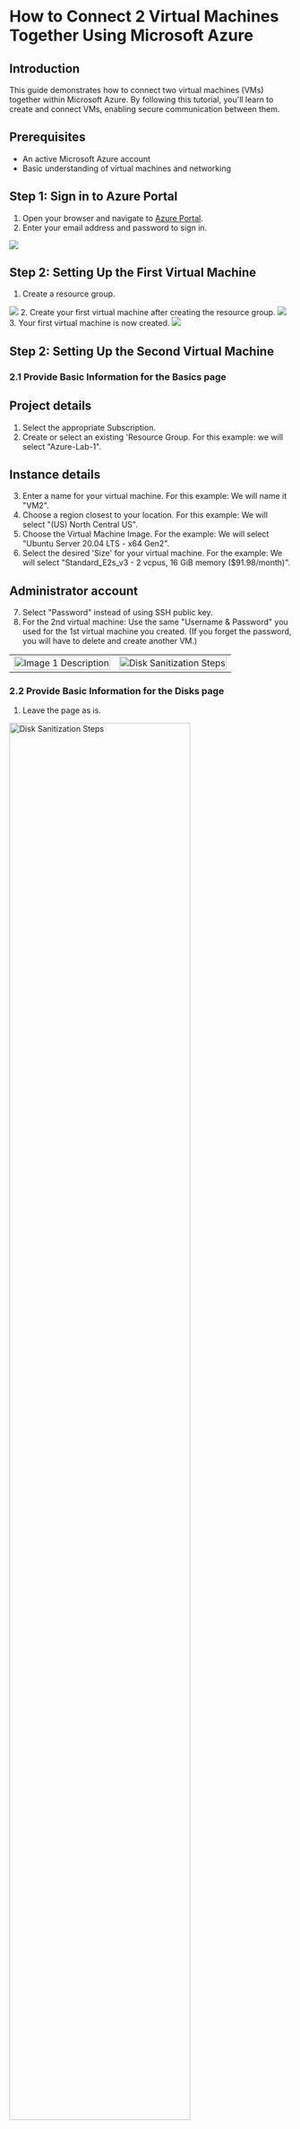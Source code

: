 # How to Connect 2 Virtual Machines Together Using Microsoft Azure

## Introduction
This guide demonstrates how to connect two virtual machines (VMs) together within Microsoft Azure. By following this tutorial, you'll learn to create and connect VMs, enabling secure communication between them.

## Prerequisites
- An active Microsoft Azure account
- Basic understanding of virtual machines and networking

## Step 1: Sign in to Azure Portal
1. Open your browser and navigate to [Azure Portal](https://portal.azure.com).
2. Enter your email address and password to sign in.
<img src="https://i.imgur.com/ExNiOVz.png"/>

## Step 2: Setting Up the First Virtual Machine
1. Create a resource group.
<img src="https://i.imgur.com/DZiwlcD.png"/>
2. Create your first virtual machine after creating the resource group.
<img src="https://i.imgur.com/0TPmNH6.png"/>
3. Your first virtual machine is now created.
<img src="https://i.imgur.com/Rc8GLM8.png"/>

## Step 2: Setting Up the Second Virtual Machine
### 2.1 Provide Basic Information for the Basics page
## Project details 
1. Select the appropriate Subscription.
2. Create or select an existing 'Resource Group. For this example: we will select "Azure-Lab-1".
## Instance details
3. Enter a name for your virtual machine. For this example: We will name it "VM2".
4. Choose a region closest to your location. For this example: We will select "(US) North Central US".
5. Choose the Virtual Machine Image. For the example: We will select "Ubuntu Server 20.04 LTS - x64 Gen2".
6.  Select the desired 'Size' for your virtual machine. For the example: We will select "Standard_E2s_v3 - 2 vcpus, 16 GiB memory ($91.98/month)".
## Administrator account
7. Select "Password" instead of using SSH public key.
8. For the 2nd virtual machine: Use the same "Username & Password" you used for the 1st virtual machine you created. (If you forget the password, you will have to delete and create another VM.)
<table>
<tr>
<td>
<img src="https://i.imgur.com/2Whx8Eu.png" alt="Image 1 Description" width="100%"/>
</td>
<td>
<img src="https://i.imgur.com/yyJH46c.png" alt="Disk Sanitization Steps" width="100%"/>
</td>
</tr>
</table>

### 2.2 Provide Basic Information for the Disks page
1. Leave the page as is.
<img src="https://i.imgur.com/iLT6u9s.png" height="80%" width="80%" alt="Disk Sanitization Steps"/>

### 2.3 Provide Basic Information for the Networking page
1. Verify the Networking page then leave as is.
<img src="https://i.imgur.com/Xg5EZXc.png" height="80%" width="80%" alt="Disk Sanitization Steps"/>

### 2.4 Review & Create a Virtual Machine
1. Once it starts validating the information to see if everything is clear, you will see "Validation Passed" on the left side of the screen. Then you can proceed to create the virtual machine.
<img src="https://i.imgur.com/vOe7RQS.png" height="80%" width="80%" alt="Disk Sanitization Steps"/>
2. Once you click the "Create button", you will see "Your deployment is complete". That is when your virtual machine will be created.
<img src="https://i.imgur.com/s8Y5l1Y.png" height="80%" width="80%" alt="Disk Sanitization Steps"/>
3. Search and click on "Virtual Machines" from the search bar to look for the VM you created.
<img src="https://i.imgur.com/3HLNBB6.png" width="80%" alt="Disk Sanitization Steps"/>
4. The 2nd Virtual Machine is now created.
<img src="https://i.imgur.com/W2RK5vs.png" height="80%" width="80%" alt="Disk Sanitization Steps"/>

## Step 3: Configuring Networking Between VMs (We will use Remote Desktop for Windows) 
## Side Note: MacOS Users have to download the "Microsoft Remote Desktop" on the App Store.
<img src="https://i.imgur.com/DefN6Ca.png"/>

### 3.3 Connecting VMs
1. On the Virtual Machines page, click on VM1.
<img src="https://i.imgur.com/fG3ViG9.png" height="80%" width="80%" alt="Disk Sanitization Steps"/>
2. Once you open VM1, copy the Public IP address on the right side of the page. For this example: We will copy "20.88.18.59" from the page.
<img src="https://i.imgur.com/VseLPOC.png" height="80%" width="80%" alt="Disk Sanitization Steps"/>
3. Once copied, click on the start menu and look for "Remote Desktop Connection" and open it.
4. Paste it on where it says "Computer" then click the "Connect button".
<table>
<tr>
<td>
<img src="https://i.imgur.com/2Whx8Eu.png" alt="Image 1 Description" width="100%"/>
</td>
<td>
<img src="https://i.imgur.com/yyJH46c.png" alt="Disk Sanitization Steps" width="100%"/>
</td>
</tr>
</table>



1. In the virtual network settings, navigate to 'Peerings.'
2. Configure the peering settings to connect the two VMs.
3. Validate the connection between the VMs.

## Step 4: Testing the Connection
1. Connect to the first VM through SSH or Remote Desktop.
2. Use `ping` or other networking tools to test the connection to the second VM.

## Conclusion
You have successfully connected two virtual machines together in Microsoft Azure. This setup allows for secure communication between VMs and serves as a foundation for more complex networking scenarios.

## References
- [Microsoft Azure Virtual Networking Documentation](link-to-documentation)
